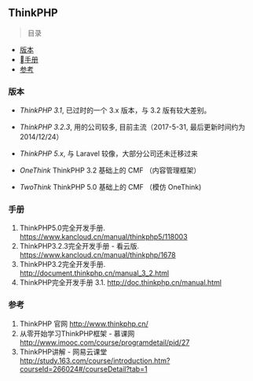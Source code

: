 ## ThinkPHP

> 目录
* [版本](#版本)
* [手册](#手册)
* [参考](#参考)

### 版本 

* *ThinkPHP 3.1*, 已过时的一个 3.x 版本，与 3.2 版有较大差别。

* *ThinkPHP 3.2.3*, 用的公司较多, 目前主流（2017-5-31, 最后更新时间约为 2014/12/24）

* *ThinkPHP 5.x*, 与 Laravel 较像，大部分公司还未迁移过来

* *OneThink* ThinkPHP 3.2 基础上的 CMF （内容管理框架）

* *TwoThink* ThinkPHP 5.0 基础上的 CMF （模仿 OneThink)


### 手册

1. ThinkPHP5.0完全开发手册. https://www.kancloud.cn/manual/thinkphp5/118003
2. ThinkPHP3.2.3完全开发手册 - 看云版. https://www.kancloud.cn/manual/thinkphp/1678
2. ThinkPHP3.2完全开发手册. http://document.thinkphp.cn/manual_3_2.html
3. ThinkPHP完全开发手册 3.1. http://doc.thinkphp.cn/manual.html


### 参考

1. ThinkPHP 官网  http://www.thinkphp.cn/
2. 从零开始学习ThinkPHP框架 - 慕课网  http://www.imooc.com/course/programdetail/pid/27
3. ThinkPHP讲解 - 网易云课堂  http://study.163.com/course/introduction.htm?courseId=266024#/courseDetail?tab=1

